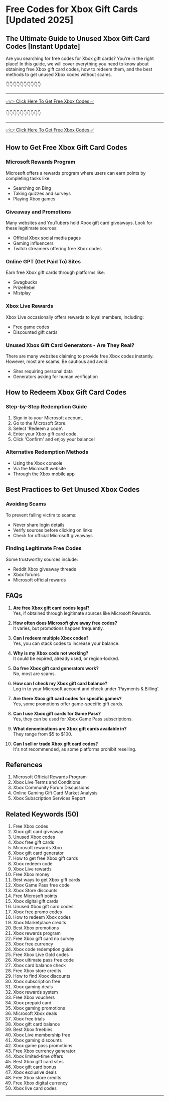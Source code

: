 # Free Codes for Xbox Gift Cards [Updated 2025]

## The Ultimate Guide to Unused Xbox Gift Card Codes [Instant Update]

Are you searching for free codes for Xbox gift cards? You're in the right place! In this guide, we will cover everything you need to know about obtaining free Xbox gift card codes, how to redeem them, and the best methods to get unused Xbox codes without scams.

👇👇👇👇👇👇👇👇👇👇

---

[✅👉 Click Here To Get Free Xbox Codes ✅](https://therewardgate.com/free-xbox/)

👇👇👇👇👇👇👇👇👇👇

---

[✅👉 Click Here To Get Free Xbox Codes ✅](https://therewardgate.com/free-xbox/)


## How to Get Free Xbox Gift Card Codes

### Microsoft Rewards Program
Microsoft offers a rewards program where users can earn points by completing tasks like:
- Searching on Bing
- Taking quizzes and surveys
- Playing Xbox games

### Giveaway and Promotions
Many websites and YouTubers hold Xbox gift card giveaways. Look for these legitimate sources:
- Official Xbox social media pages
- Gaming influencers
- Twitch streamers offering free Xbox codes

### Online GPT (Get Paid To) Sites
Earn free Xbox gift cards through platforms like:
- Swagbucks
- PrizeRebel
- Mistplay

### Xbox Live Rewards
Xbox Live occasionally offers rewards to loyal members, including:
- Free game codes
- Discounted gift cards

### Unused Xbox Gift Card Generators - Are They Real?
There are many websites claiming to provide free Xbox codes instantly. However, most are scams. Be cautious and avoid:
- Sites requiring personal data
- Generators asking for human verification

## How to Redeem Xbox Gift Card Codes

### Step-by-Step Redemption Guide
1. Sign in to your Microsoft account.
2. Go to the Microsoft Store.
3. Select 'Redeem a code'.
4. Enter your Xbox gift card code.
5. Click 'Confirm' and enjoy your balance!

### Alternative Redemption Methods
- Using the Xbox console
- Via the Microsoft website
- Through the Xbox mobile app

## Best Practices to Get Unused Xbox Codes

### Avoiding Scams
To prevent falling victim to scams:
- Never share login details
- Verify sources before clicking on links
- Check for official Microsoft giveaways

### Finding Legitimate Free Codes
Some trustworthy sources include:
- Reddit Xbox giveaway threads
- Xbox forums
- Microsoft official rewards

## FAQs

1. **Are free Xbox gift card codes legal?**  
   Yes, if obtained through legitimate sources like Microsoft Rewards.

2. **How often does Microsoft give away free codes?**  
   It varies, but promotions happen frequently.

3. **Can I redeem multiple Xbox codes?**  
   Yes, you can stack codes to increase your balance.

4. **Why is my Xbox code not working?**  
   It could be expired, already used, or region-locked.

5. **Do free Xbox gift card generators work?**  
   No, most are scams.

6. **How can I check my Xbox gift card balance?**  
   Log in to your Microsoft account and check under 'Payments & Billing'.

7. **Are there Xbox gift card codes for specific games?**  
   Yes, some promotions offer game-specific gift cards.

8. **Can I use Xbox gift cards for Game Pass?**  
   Yes, they can be used for Xbox Game Pass subscriptions.

9. **What denominations are Xbox gift cards available in?**  
   They range from $5 to $100.

10. **Can I sell or trade Xbox gift card codes?**  
   It's not recommended, as some platforms prohibit reselling.

## References
1. Microsoft Official Rewards Program
2. Xbox Live Terms and Conditions
3. Xbox Community Forum Discussions
4. Online Gaming Gift Card Market Analysis
5. Xbox Subscription Services Report

## Related Keywords (50)
1. Free Xbox codes
2. Xbox gift card giveaway
3. Unused Xbox codes
4. Xbox free gift cards
5. Microsoft rewards Xbox
6. Xbox gift card generator
7. How to get free Xbox gift cards
8. Xbox redeem code
9. Xbox Live rewards
10. Free Xbox money
11. Best ways to get Xbox gift cards
12. Xbox Game Pass free code
13. Xbox Store discounts
14. Free Microsoft points
15. Xbox digital gift cards
16. Unused Xbox gift card codes
17. Xbox free promo codes
18. How to redeem Xbox codes
19. Xbox Marketplace credits
20. Best Xbox promotions
21. Xbox rewards program
22. Free Xbox gift card no survey
23. Xbox free currency
24. Xbox code redemption guide
25. Free Xbox Live Gold codes
26. Xbox ultimate pass free code
27. Xbox card balance check
28. Free Xbox store credits
29. How to find Xbox discounts
30. Xbox subscription free
31. Xbox gaming deals
32. Xbox rewards system
33. Free Xbox vouchers
34. Xbox prepaid card
35. Xbox gaming promotions
36. Microsoft Xbox deals
37. Xbox free trials
38. Xbox gift card balance
39. Best Xbox freebies
40. Xbox Live membership free
41. Xbox gaming discounts
42. Xbox game pass promotions
43. Free Xbox currency generator
44. Xbox limited-time offers
45. Best Xbox gift card sites
46. Xbox gift card bonus
47. Xbox exclusive deals
48. Free Xbox store credits
49. Free Xbox digital currency
50. Xbox live card codes

---